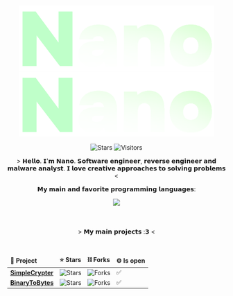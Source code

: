<p align="center">
  <img alt="btb-logo" src="./Images/logo.png#gh-dark-mode-only" width="450" />
   <img alt="btb-logo" src="./Images/logo.png#gh-light-mode-only" width="450" />
</p>

<div align=center style="background-color: transparent;">
	<img alt="Stars" src="https://img.shields.io/github/stars/bytenano?label=stars"/>
	<img alt="Visitors" src="https://visitor-badge.laobi.icu/badge?page_id=bytenano"/>
</div>

<p align="center">
> 𝗛𝗲𝗹𝗹𝗼. 𝗜'𝗺 𝗡𝗮𝗻𝗼. 𝗦𝗼𝗳𝘁𝘄𝗮𝗿𝗲 𝗲𝗻𝗴𝗶𝗻𝗲𝗲𝗿, 𝗿𝗲𝘃𝗲𝗿𝘀𝗲 𝗲𝗻𝗴𝗶𝗻𝗲𝗲𝗿 𝗮𝗻𝗱 𝗺𝗮𝗹𝘄𝗮𝗿𝗲 𝗮𝗻𝗮𝗹𝘆𝘀𝘁. 𝗜 𝗹𝗼𝘃𝗲 𝗰𝗿𝗲𝗮𝘁𝗶𝘃𝗲 𝗮𝗽𝗽𝗿𝗼𝗮𝗰𝗵𝗲𝘀 𝘁𝗼 𝘀𝗼𝗹𝘃𝗶𝗻𝗴 𝗽𝗿𝗼𝗯𝗹𝗲𝗺𝘀 <
</p>

<p align="center">
𝗠𝘆 𝗺𝗮𝗶𝗻 𝗮𝗻𝗱 𝗳𝗮𝘃𝗼𝗿𝗶𝘁𝗲 𝗽𝗿𝗼𝗴𝗿𝗮𝗺𝗺𝗶𝗻𝗴 𝗹𝗮𝗻𝗴𝘂𝗮𝗴𝗲𝘀:
</p>

<div align=center style="background-color: transparent;">
	<img src="https://skillicons.dev/icons?i=cs,cpp,c,python"/>
</div>

<br />
<br />

<p align="center">
> 𝗠𝘆 𝗺𝗮𝗶𝗻 𝗽𝗿𝗼𝗷𝗲𝗰𝘁𝘀 :𝟯 <
</p>

<br />

<div align="center">
<table>
  <thead>
    <tr border: none;>
      <td><b>💾 Project</b></td>
      <td><b>⭐ Stars</b></td>
      <td><b>⛓ Forks</b></td>
      <td><b>⚙️ Is open</b></td>
    </tr>
  </thead>
  <tbody>
    <tr>
      <td><a href="https://github.com/bytenano/SimpleCrypter"><b>SimpleCrypter</b></a></td>
      <td><img alt="Stars" src="https://img.shields.io/github/stars/bytenano/SimpleCrypter?style=flat-square&labelColor=343b41"></td>
      <td><img alt="Forks" src="https://img.shields.io/github/forks/bytenano/SimpleCrypter?style=flat-square&labelColor=343b41"></td>
      <td>✅</td>
    </tr>
    <tr>
      <td><a href="https://github.com/bytenano/BinaryToBytes-B2B"><b>BinaryToBytes</b></a></td>
      <td><img alt="Stars" src="https://img.shields.io/github/stars/bytenano/BinaryToBytes-B2B?style=flat-square&labelColor=343b41"></td>
      <td><img alt="Forks" src="https://img.shields.io/github/forks/bytenano/BinaryToBytes-B2B?style=flat-square&labelColor=343b41"></td>
      <td>✅</td>
    </tr>
</tbody>
</table>
</div>
</p>
